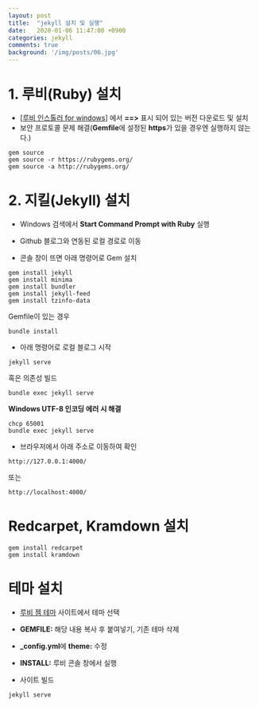```yaml
---
layout: post
title:  "jekyll 설치 및 실행"
date:   2020-01-06 11:47:00 +0900
categories: jekyll
comments: true
background: '/img/posts/06.jpg'
---
```


# 1. 루비(Ruby) 설치

- [[루비 인스톨러 for windows](https://rubyinstaller.org/downloads/)] 에서 **==>** 표시 되어 있는 버전 다운로드 및 설치
- 보안 프로토콜 문제 해결(**Gemfile**에 설정된 **https**가 있을 경우엔 실행하지 않는다.)
```
gem source
gem source -r https://rubygems.org/
gem source -a http://rubygems.org/
```


# 2. 지킬(Jekyll) 설치

- Windows 검색에서 **Start Command Prompt with Ruby** 실행

- Github 블로그와 연동된 로컬 경로로 이동

- 콘솔 창이 뜨면 아래 명령어로 Gem 설치
```
gem install jekyll
gem install minima
gem install bundler
gem install jekyll-feed
gem install tzinfo-data
```
Gemfile이 있는 경우
```
bundle install
```

- 아래 명령어로 로컬 블로그 시작
```
jekyll serve
```
혹은 의존성 빌드
```
bundle exec jekyll serve
```

**Windows UTF-8 인코딩 에러 시 해결**
```
chcp 65001
bundle exec jekyll serve
```

- 브라우저에서 아래 주소로 이동하여 확인
```
http://127.0.0.1:4000/
```
또는
```
http://localhost:4000/
```


# Redcarpet, Kramdown 설치

```
gem install redcarpet
gem install kramdown
```


# 테마 설치

- [루비 젬 테마](https://rubygems.org/search?utf8=%E2%9C%93&query=jekyll-theme) 사이트에서 테마 선택

- **GEMFILE:** 해당 내용 복사 후 붙여넣기, 기존 테마 삭제

- **_config.yml**에 **theme:** 수정

- **INSTALL:** 루비 콘솔 창에서 실행

- 사이트 빌드
```
jekyll serve
```
